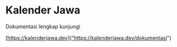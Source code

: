 # Kalender Jawa

Dokumentasi lengkap kunjungi

[https://kalenderjawa.dev]("https://kalenderjawa.dev/dokumentasi") 